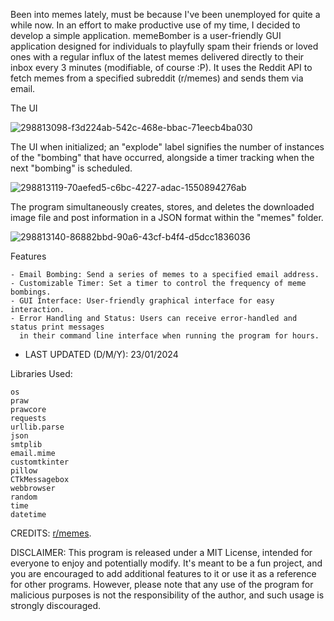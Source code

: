 Been into memes lately, must be because I've been unemployed for quite a while now. In an effort to make productive use of my time, I decided to develop a simple application. memeBomber is a user-friendly GUI application designed for individuals to playfully spam their friends or loved ones with a regular influx of the latest memes delivered directly to their inbox every 3 minutes (modifiable, of course :P). It uses the Reddit API to fetch memes from a specified subreddit (r/memes) and sends them via email.

The UI

![298813098-f3d224ab-542c-468e-bbac-71eecb4ba030](https://github.com/ushellnullpath/memeBomber/assets/104400332/618db103-5d32-4987-a060-025a9a4a2c07)

The UI when initialized; an "explode" label signifies the number of instances of the "bombing" that have occurred, alongside a timer tracking when the next "bombing" is scheduled.

![298813119-70aefed5-c6bc-4227-adac-1550894276ab](https://github.com/ushellnullpath/memeBomber/assets/104400332/84250326-fcaf-496e-8027-f022c5edde97)

The program simultaneously creates, stores, and deletes the downloaded image file and post information in a JSON format within the "memes" folder.

![298813140-86882bbd-90a6-43cf-b4f4-d5dcc1836036](https://github.com/ushellnullpath/memeBomber/assets/104400332/5afa0b60-8b5f-484b-bfef-b066aaadf248)

Features

    - Email Bombing: Send a series of memes to a specified email address.
    - Customizable Timer: Set a timer to control the frequency of meme bombings.
    - GUI Interface: User-friendly graphical interface for easy interaction.
    - Error Handling and Status: Users can receive error-handled and status print messages
      in their command line interface when running the program for hours.

- LAST UPDATED (D/M/Y): 23/01/2024

Libraries Used:

    os
    praw
    prawcore
    requests
    urllib.parse
    json
    smtplib
    email.mime
    customtkinter
    pillow
    CTkMessagebox
    webbrowser
    random
    time
    datetime

CREDITS: [r/memes](https://www.reddit.com/r/memes/).

DISCLAIMER: This program is released under a MIT License, intended for everyone to enjoy and potentially modify. It's meant to be a fun project, and you are encouraged to add additional features to it or use it as a reference for other programs. However, please note that any use of the program for malicious purposes is not the responsibility of the author, and such usage is strongly discouraged.
